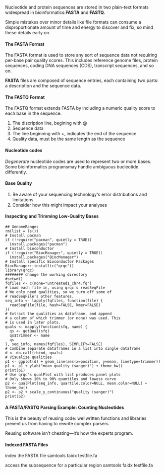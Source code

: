 Nucleotide and protein sequences are stored in two plain-text formats widespread in bioinformatics:**FASTA** and **FASTQ**.

Simple mistakes over minor details like file formats can consume a disproportionate amount of time and energy to discover and fix, so mind these details early on.

#### The FASTA Format
The FASTA format is used to store any sort of sequence data not requiring per-base pair quality scores. This includes reference genome files, protein sequences, coding DNA sequences (CDS), transcript sequences, and so on.

**FASTA** files are composed of sequence entries, each containing two parts: a description and the sequence data. 

#### The FASTQ Format
The FASTQ format extends FASTA by including a numeric quality score to each base in the sequence.
1. The discription line, begining with @
2. Sequence data
3. The line beginning with +, indicates the end of the sequence
4. Quality data, must be the same length as the sequence

#### Nucleotide codes
*Degenerate* nucleotide codes are used to represent two or more bases. Some bioinformatics programsmay handle ambiguous bucleotide differently.

#### Base Quality
1. Be aware of your sequencing technology's error distributions and limitations
2. Consider how this might impact your analyses

#### Inspecting and Trimming Low-Quality Bases
    ## GenomeRanges
    rm(list = ls())
    # Install pacman
    if (!require("pacman", quietly = TRUE))
      install.packages("pacman")
    # Install bioconductor
    if (!require("BiocManager", quietly = TRUE))
      install.packages("BiocManager")
    # Install specific Bioconductor Packages
    BiocManager::install(c("qrqc"))
    library(qrqc)
    ######## change the working directory
    #setwd()
    fqfiles <- c(none="untreated1_chr4.fq")
    # Load each file in, using qrqc's readSeqFile
    # We only need qualities, so we turn off some of
    # readSeqFile's other features.
    seq_info <- lapply(fqfiles, function(file) {
      readSeqFile(file, hash=FALSE, kmer=FALSE)
    })
    # Extract the qualities as dataframe, and append
    # a column of which trimmer (or none) was used. This
    # is used in later plots.
    quals <- mapply(function(sfq, name) {
      qs <- getQual(sfq)
      qs$trimmer <- name
      qs
    }, seq_info, names(fqfiles), SIMPLIFY=FALSE)
    # Combine separate dataframes in a list into single dataframe
    d <- do.call(rbind, quals)
    # Visualize qualities
    p1 <- ggplot(d) + geom_line(aes(x=position, y=mean, linetype=trimmer))
    p1 <- p1 + ylab("mean quality (sanger)") + theme_bw()
    print(p1)
    # Use qrqc's qualPlot with list produces panel plots
    # Only shows 10% to 90% quantiles and lowess curve
    p2 <- qualPlot(seq_info, quartile.color=NULL, mean.color=NULL) + theme_bw()
    p2 <- p2 + scale_y_continuous("quality (sanger)")
    print(p2)

#### A FASTA/FASTQ Parsing Example: Counting Nucleotides
This is the beauty of reusing code: wellwritten functions and libraries prevent us from having to rewrite complex parsers.

Reusing software isn’t cheating—it’s how the experts program.

#### Indexed FASTA Files
index the FASTA file
    samtools faidx testfile.fa
    
access the subsequence for a particular region
    samtools faidx testfile.fa <region>
